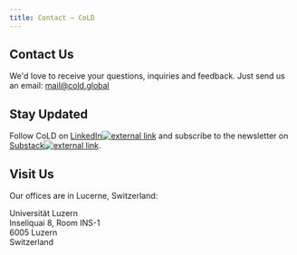 ```yaml
---
title: Contact — CoLD
---
```


## Contact Us

We'd love to receive your questions, inquiries and feedback.
Just send us an email: mail@cold.global

## Stay Updated

Follow CoLD on <a href="https://www.linkedin.com/company/choice-of-law-dataverse" target="_blank">LinkedIn<img
     src="https://choiceoflawdataverse.blob.core.windows.net/assets/external_link.svg"
     alt="external link"
     class="external-link-icon"
   /></a> and subscribe to the newsletter on <a href="https://choiceoflawdataverse.substack.com/subscribe" target="_blank">Substack<img
     src="https://choiceoflawdataverse.blob.core.windows.net/assets/external_link.svg"
     alt="external link"
     class="external-link-icon"
   /></a>.

## Visit Us

Our offices are in Lucerne, Switzerland:

Universität Luzern  
Inseliquai 8, Room INS-1  
6005 Luzern  
Switzerland
